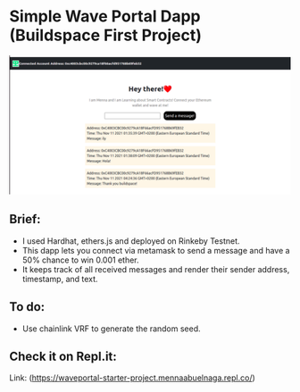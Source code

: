# Simple Wave Portal Dapp (Buildspace First Project)
![This is an image for the dapp UI](./dappUI.png)

## Brief:
- I used Hardhat, ethers.js and deployed on Rinkeby Testnet.
- This dapp lets you connect via metamask to send a message and have a 50% chance to win 0.001 ether.
- It keeps track of all received messages and render their sender address, timestamp, and text.

## To do:
- Use chainlink VRF to generate the random seed.
  

## Check it on Repl.it:
Link: (https://waveportal-starter-project.mennaabuelnaga.repl.co/)